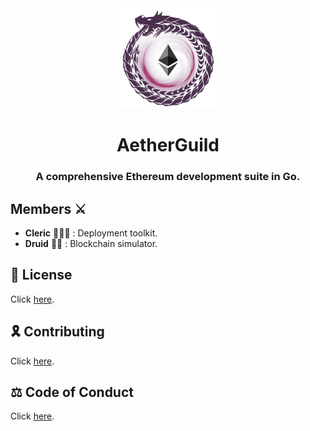 <div align="center">
    <img src=".github/logo.png" alt="AetherGuild logo" width="160" />
    <h1>AetherGuild</h1>
    <h3>A comprehensive Ethereum development suite in Go.</h3>
</div>

## Members ⚔️

- **Cleric** 🧙🏼‍♂️ : Deployment toolkit.
- **Druid** 🧝‍♀️ : Blockchain simulator.

## 📜 License

Click [here](./LICENSE.md).

## 🎗️ Contributing

Click [here](./CONTRIBUTING.md).

## ⚖️ Code of Conduct

Click [here](./CODE_OF_CONDUCT.md).
